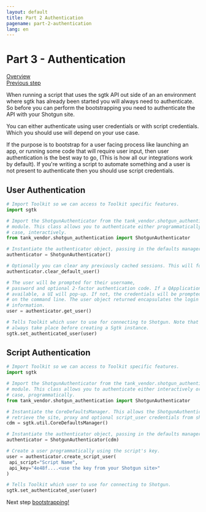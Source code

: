 ```yaml
---
layout: default
title: Part 2 Authentication
pagename: part-2-authentication
lang: en
---
```


# Part 3 - Authentication

[Overview](./sgtk-developer-bootstrapping.md)<br/>
[Previous step](./part-2-logging.md)

When running a script that uses the sgtk API out side of an an environment where sgtk has already been started you will 
always need to authenticate. So before you can perform the bootstrapping you need to authenticate the API with 
your Shotgun site.

You can either authenticate using user credentials or with script credentials. Which you should use will depend on your
use case.

If the purpose is to bootstrap for a user facing process like launching an app, or running some code that will require user input,
then user authentication is the best way to go, (This is how all our integrations work by default).
If you're writing a script to automate something and a user is not present to authenticate then you should use script credentials.

## User Authentication

```python
# Import Toolkit so we can access to Toolkit specific features.
import sgtk

# Import the ShotgunAuthenticator from the tank_vendor.shotgun_authentication
# module. This class allows you to authenticate either programmatically or, in this
# case, interactively.
from tank_vendor.shotgun_authentication import ShotgunAuthenticator

# Instantiate the authenticator object, passing in the defaults manager.
authenticator = ShotgunAuthenticator()

# Optionally you can clear any previously cached sessions. This will force you to enter credentials each time.
authenticator.clear_default_user()

# The user will be prompted for their username,
# password and optional 2-factor authentication code. If a QApplication is
# available, a UI will pop-up. If not, the credentials will be prompted
# on the command line. The user object returned encapsulates the login
# information.
user = authenticator.get_user()

# Tells Toolkit which user to use for connecting to Shotgun. Note that this should
# always take place before creating a Sgtk instance.
sgtk.set_authenticated_user(user)
```

## Script Authentication

```python
# Import Toolkit so we can access to Toolkit specific features.
import sgtk

# Import the ShotgunAuthenticator from the tank_vendor.shotgun_authentication
# module. This class allows you to authenticate either interactively or, in this
# case, programmatically.
from tank_vendor.shotgun_authentication import ShotgunAuthenticator

# Instantiate the CoreDefaultsManager. This allows the ShotgunAuthenticator to
# retrieve the site, proxy and optional script_user credentials from shotgun.yml
cdm = sgtk.util.CoreDefaultsManager()

# Instantiate the authenticator object, passing in the defaults manager.
authenticator = ShotgunAuthenticator(cdm)

# Create a user programmatically using the script's key.
user = authenticator.create_script_user(
 api_script="Script Name",
 api_key="4e48f....<use the key from your Shotgun site>"
)

# Tells Toolkit which user to use for connecting to Shotgun.
sgtk.set_authenticated_user(user)
```

Next step [bootstrapping!](part-4-bootstrapping.md)